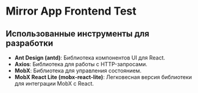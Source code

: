 # Mirror App Frontend Test

## Использованные инструменты для разработки

- **Ant Design (antd)**: Библиотека компонентов UI для React.
- **Axios**: Библиотека для работы с HTTP-запросами.
- **MobX**: Библиотека для управления состоянием.
- **MobX React Lite (mobx-react-lite)**: Легковесная версия библиотеки для интеграции MobX с React.

